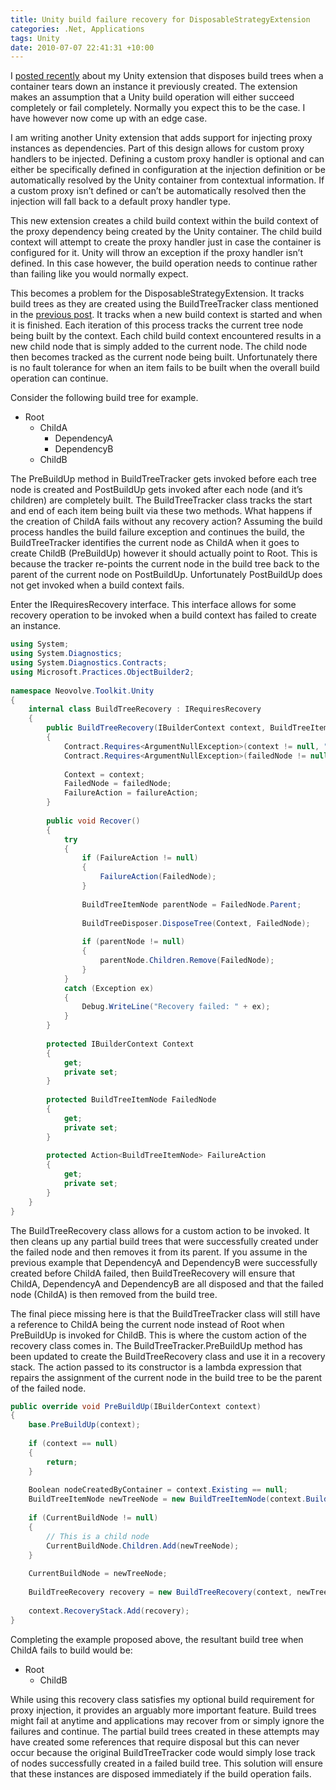 ```yaml
---
title: Unity build failure recovery for DisposableStrategyExtension
categories: .Net, Applications
tags: Unity
date: 2010-07-07 22:41:31 +10:00
---
```


I [posted recently][0] about my Unity extension that disposes build trees when a container tears down an instance it previously created. The extension makes an assumption that a Unity build operation will either succeed completely or fail completely. Normally you expect this to be the case. I have however now come up with an edge case. 

I am writing another Unity extension that adds support for injecting proxy instances as dependencies. Part of this design allows for custom proxy handlers to be injected. Defining a custom proxy handler is optional and can either be specifically defined in configuration at the injection definition or be automatically resolved by the Unity container from contextual information. If a custom proxy isn’t defined or can’t be automatically resolved then the injection will fall back to a default proxy handler type. 

<!--more-->

This new extension creates a child build context within the build context of the proxy dependency being created by the Unity container. The child build context will attempt to create the proxy handler just in case the container is configured for it. Unity will throw an exception if the proxy handler isn’t defined. In this case however, the build operation needs to continue rather than failing like you would normally expect. 

This becomes a problem for the DisposableStrategyExtension. It tracks build trees as they are created using the BuildTreeTracker class mentioned in the [previous post][0]. It tracks when a new build context is started and when it is finished. Each iteration of this process tracks the current tree node being built by the context. Each child build context encountered results in a new child node that is simply added to the current node. The child node then becomes tracked as the current node being built. Unfortunately there is no fault tolerance for when an item fails to be built when the overall build operation can continue. 

Consider the following build tree for example.

* Root 
  * ChildA 
      * DependencyA
      * DependencyB
  * ChildB

The PreBuildUp method in BuildTreeTracker gets invoked before each tree node is created and PostBuildUp gets invoked after each node (and it’s children) are completely built. The BuildTreeTracker class tracks the start and end of each item being built via these two methods. What happens if the creation of ChildA fails without any recovery action? Assuming the build process handles the build failure exception and continues the build, the BuildTreeTracker identifies the current node as ChildA when it goes to create ChildB (PreBuildUp) however it should actually point to Root. This is because the tracker re-points the current node in the build tree back to the parent of the current node on PostBuildUp. Unfortunately PostBuildUp does not get invoked when a build context fails.

Enter the IRequiresRecovery interface. This interface allows for some recovery operation to be invoked when a build context has failed to create an instance.

```csharp
using System;
using System.Diagnostics;
using System.Diagnostics.Contracts;
using Microsoft.Practices.ObjectBuilder2;
    
namespace Neovolve.Toolkit.Unity
{
    internal class BuildTreeRecovery : IRequiresRecovery
    {
        public BuildTreeRecovery(IBuilderContext context, BuildTreeItemNode failedNode, Action<BuildTreeItemNode> failureAction)
        {
            Contract.Requires<ArgumentNullException>(context != null, "The context parameter is null");
            Contract.Requires<ArgumentNullException>(failedNode != null, "The failedNode parameter is null");
    
            Context = context;
            FailedNode = failedNode;
            FailureAction = failureAction;
        }
    
        public void Recover()
        {
            try
            {
                if (FailureAction != null)
                {
                    FailureAction(FailedNode);
                }
    
                BuildTreeItemNode parentNode = FailedNode.Parent;
    
                BuildTreeDisposer.DisposeTree(Context, FailedNode);
    
                if (parentNode != null)
                {
                    parentNode.Children.Remove(FailedNode);
                }
            }
            catch (Exception ex)
            {
                Debug.WriteLine("Recovery failed: " + ex);
            }
        }
    
        protected IBuilderContext Context
        {
            get;
            private set;
        }
    
        protected BuildTreeItemNode FailedNode
        {
            get;
            private set;
        }
    
        protected Action<BuildTreeItemNode> FailureAction
        {
            get;
            private set;
        }
    }
}
```

The BuildTreeRecovery class allows for a custom action to be invoked. It then cleans up any partial build trees that were successfully created under the failed node and then removes it from its parent. If you assume in the previous example that DependencyA and DependencyB were successfully created before ChildA failed, then BuildTreeRecovery will ensure that ChildA, DependencyA and DependencyB are all disposed and that the failed node (ChildA) is then removed from the build tree.

The final piece missing here is that the BuildTreeTracker class will still have a reference to ChildA being the current node instead of Root when PreBuildUp is invoked for ChildB. This is where the custom action of the recovery class comes in. The BuildTreeTracker.PreBuildUp method has been updated to create the BuildTreeRecovery class and use it in a recovery stack. The action passed to its constructor is a lambda expression that repairs the assignment of the current node in the build tree to be the parent of the failed node.

```csharp
public override void PreBuildUp(IBuilderContext context)
{
    base.PreBuildUp(context);
    
    if (context == null)
    {
        return;
    }
    
    Boolean nodeCreatedByContainer = context.Existing == null;
    BuildTreeItemNode newTreeNode = new BuildTreeItemNode(context.BuildKey, nodeCreatedByContainer, CurrentBuildNode);
    
    if (CurrentBuildNode != null)
    {
        // This is a child node
        CurrentBuildNode.Children.Add(newTreeNode);
    }
    
    CurrentBuildNode = newTreeNode;
    
    BuildTreeRecovery recovery = new BuildTreeRecovery(context, newTreeNode, failedNode => CurrentBuildNode = failedNode.Parent);
    
    context.RecoveryStack.Add(recovery);
}
```

Completing the example proposed above, the resultant build tree when ChildA fails to build would be:

* Root 
    * ChildB
    
While using this recovery class satisfies my optional build requirement for proxy injection, it provides an arguably more important feature. Build trees might fail at anytime and applications may recover from or simply ignore the failures and continue. The partial build trees created in these attempts may have created some references that require disposal but this can never occur because the original BuildTreeTracker code would simply lose track of nodes successfully created in a failed build tree. This solution will ensure that these instances are disposed immediately if the build operation fails.

[0]: /2010/06/18/unity-extension-for-disposing-build-trees-on-teardown/